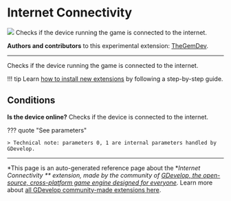 # Internet Connectivity 

<img src="https://resources.gdevelop-app.com/assets/Icons/access-point-network.svg" class="extension-icon"></img>
Checks if the device running the game is connected to the internet.

**Authors and contributors** to this experimental extension: [TheGemDev](https://gd.games/TheGemDev).

---

Checks if the device running the game is connected to the internet.

!!! tip
    Learn [how to install new extensions](/gdevelop5/extensions/search) by following a step-by-step guide.

## Conditions

**Is the device online?**
Checks if the device is connected to the internet.

??? quote "See parameters"



    > Technical note: parameters 0, 1 are internal parameters handled by GDevelop.




---

*This page is an auto-generated reference page about the **Internet Connectivity ** extension, made by the community of [GDevelop, the open-source, cross-platform game engine designed for everyone](https://gdevelop.io/).* Learn more about [all GDevelop community-made extensions here](/gdevelop5/extensions).
